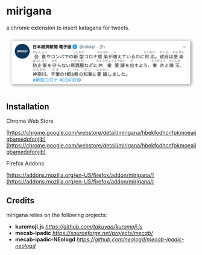 # mirigana
a chrome extension to insert katagana for tweets.

![](screenshot/screen2.png)

## Installation

Chrome Web Store

[https://chrome.google.com/webstore/detail/mirigana/hbekfodhcnfpkmoeaijgbamedofonjib](https://chrome.google.com/webstore/detail/mirigana/hbekfodhcnfpkmoeaijgbamedofonjib)



Firefox Addons

[https://addons.mozilla.org/en-US/firefox/addon/mirigana/](https://addons.mozilla.org/en-US/firefox/addon/mirigana/)


## Credits

mirigana relies on the following projects:

- **kuromoji.js** *https://github.com/takuyaa/kuromoji.js*
- **mecab-ipadic** *https://sourceforge.net/projects/mecab/*
- **mecab-ipadic-NEologd** *https://github.com/neologd/mecab-ipadic-neologd*

